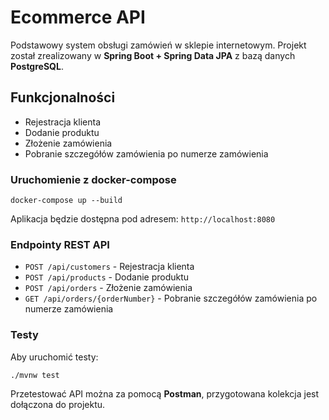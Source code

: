 # Ecommerce API

Podstawowy system obsługi zamówień w sklepie internetowym.
Projekt został zrealizowany w **Spring Boot + Spring Data JPA** z bazą danych **PostgreSQL**.

## Funkcjonalności
- Rejestracja klienta
- Dodanie produktu
- Złożenie zamówienia
- Pobranie szczegółów zamówienia po numerze zamówienia

### Uruchomienie z docker-compose

`docker-compose up --build`

Aplikacja będzie dostępna pod adresem: `http://localhost:8080`

### Endpointy REST API
- `POST /api/customers` - Rejestracja klienta
- `POST /api/products` - Dodanie produktu
- `POST /api/orders` - Złożenie zamówienia
- `GET /api/orders/{orderNumber}` - Pobranie szczegółów zamówienia po numerze zamówienia

### Testy
Aby uruchomić testy:

`./mvnw test`

Przetestować API można za pomocą **Postman**, przygotowana kolekcja jest dołączona do projektu.


